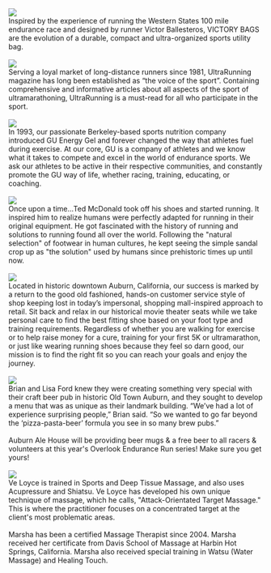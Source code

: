 <div id="main" role="main"  itemprop="mainContentOfPage">
<a href="http://victorysportdesign.com" target="_blank"><img src="http://trason-trail-races.github.io/oer/images/victor.png" class="img-responsive"></a><br />Inspired by the experience of running the Western States 100 mile endurance race and designed by runner Victor Ballesteros, VICTORY BAGS are the evolution of a durable, compact and ultra-organized sports utility bag.
<br><br>
<a href="https://www.ultrarunning.com" target="_blank"><img src="http://trason-trail-races.github.io/oer/images/ur.png" class="img-responsive"></a><br />
Serving a loyal market of long-distance runners since 1981, UltraRunning magazine has long been established as “the voice of the sport”. Containing comprehensive and informative articles about all aspects of the sport of ultramarathoning, UltraRunning is a must-read for all who participate in the sport.
<br><br>
<a href="https://guenergy.com" target="_blank"><img src="http://trason-trail-races.github.io/oer/images/gu.png" class="img-responsive"></a><br />
In 1993, our passionate Berkeley-based sports nutrition company introduced GU Energy Gel and forever changed the way that athletes fuel during exercise. At our core, GU is a company of athletes and we know what it takes to compete and excel in the world of endurance sports. We ask our athletes to be active in their respective communities, and constantly promote the GU way of life, whether racing, training, educating, or coaching.
<br><br>
<a href="http://www.lunasandals.com" target="_blank"><img src="http://trason-trail-races.github.io/oer/images/lunasandals_logo.png" class="img-responsive"></a><br />
Once upon a time...Ted McDonald took off his shoes and started running. It inspired him to realize humans were perfectly adapted for running in their original equipment. He got fascinated with the history of running and solutions to running found all over the world. Following the "natural selection" of footwear in human cultures, he kept seeing the simple sandal crop up as "the solution" used by humans since prehistoric times up until now. 
<br><br>
<a href="http://www.auburnrunningcompany.com" target="_blank"><img src="http://trason-trail-races.github.io/oer/images/arc.png" class="img-responsive"></a><br />
Located in historic downtown Auburn, California, our success is marked by a return to the good old fashioned, hands-on customer service style of shop keeping lost in today’s impersonal, shopping mall-inspired approach to retail. Sit back and relax in our historical movie theater seats while we take personal care to find the best fitting shoe based on your foot type and training requirements. Regardless of whether you are walking for exercise or to help raise money for a cure, training for your first 5K or ultramarathon, or just like wearing running shoes because they feel so darn good, our mission is to find the right fit so you can reach your goals and enjoy the journey.
<br><br>
<a href="http://www.auburnalehouse.com" target="_blank"><img src="http://trason-trail-races.github.io/oer/images/aurburn_ale_house_logo.png" class="img-responsive"></a><br />
Brian and Lisa Ford knew they were creating something very special with their craft beer pub in historic Old Town Auburn, and they sought to develop a menu that was as unique as their landmark building. “We’ve had a lot of experience surprising people,” Brian said. “So we wanted to go far beyond the ‘pizza-pasta-beer’ formula you see in so many brew pubs.”
<br /><br />
Auburn Ale House will be providing beer mugs & a free beer to all racers & volunteers at this year's Overlook Endurance Run series! Make sure you get yours!
<br><br>
<a href="http://www.monstersofmassage.com" target="_blank"><img src="http://trason-trail-races.github.io/oer/images/mom.png" class="img-responsive"></a><br />
Ve Loyce is trained in Sports and Deep Tissue Massage, and also uses Acupressure and Shiatsu. Ve Loyce has developed his own unique technique of massage, which he calls, "Attack-Orientated Target Massage." This is where the practitioner focuses on a concentrated target at the client's most problematic areas.
<br /><br />
Marsha has been a certified Massage Therapist since 2004. Marsha received her certificate from Davis School of Massage at Harbin Hot Springs, California. Marsha also received special training in Watsu (Water Massage) and Healing Touch.
</div>
